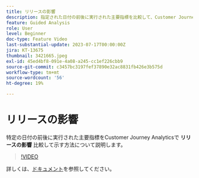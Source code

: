 ```yaml
---
title: リリースの影響
description: 指定された日付の前後に実行された主要指標を比較して、Customer Journey Analyticsのリリースの影響を確認する方法を説明します。
feature: Guided Analysis
role: User
level: Beginner
doc-type: Feature Video
last-substantial-update: 2023-07-17T00:00:00Z
jira: KT-13675
thumbnail: 3421665.jpeg
exl-id: 45ed4bf8-091e-4a08-a245-cc1ef226cbb9
source-git-commit: c3457bc3197fef37890e32ac8831fb426e3b575d
workflow-type: tm+mt
source-wordcount: '56'
ht-degree: 19%

---
```


# リリースの影響

特定の日付の前後に実行された主要指標をCustomer Journey Analyticsで **リリースの影響** 比較して示す方法について説明します。

>[!VIDEO](https://video.tv.adobe.com/v/3421665/?learn=on)

詳しくは、[ドキュメント](https://experienceleague.adobe.com/docs/analytics-platform/using/guided-analysis/impact/release.html?lang=ja)を参照してください。
